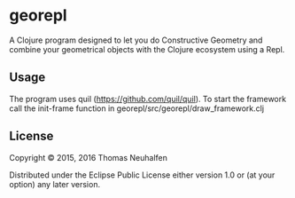 # georepl

A Clojure program designed to let you do Constructive Geometry and combine your geometrical objects with the Clojure ecosystem using a Repl.

## Usage

The program uses quil (https://github.com/quil/quil). To start the framework call the init-frame function in georepl/src/georepl/draw_framework.clj

## License

Copyright © 2015, 2016 Thomas Neuhalfen

Distributed under the Eclipse Public License either version 1.0 or (at
your option) any later version.

